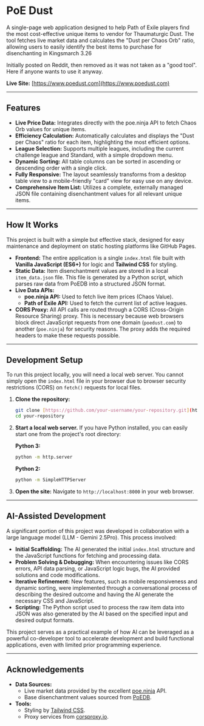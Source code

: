 # PoE Dust

A single-page web application designed to help Path of Exile players find the most cost-effective unique items to vendor for Thaumaturgic Dust. The tool fetches live market data and calculates the "Dust per Chaos Orb" ratio, allowing users to easily identify the best items to purchase for disenchanting in Kingsmarch 3.26

Initially posted on Reddit, then removed as it was not taken as a "good tool". Here if anyone wants to use it anyway.

**Live Site:** [https://www.poedust.com](https://www.poedust.com)

---

## Features

-   **Live Price Data:** Integrates directly with the poe.ninja API to fetch Chaos Orb values for unique items.
-   **Efficiency Calculation:** Automatically calculates and displays the "Dust per Chaos" ratio for each item, highlighting the most efficient options.
-   **League Selection:** Supports multiple leagues, including the current challenge league and Standard, with a simple dropdown menu.
-   **Dynamic Sorting:** All table columns can be sorted in ascending or descending order with a single click.
-   **Fully Responsive:** The layout seamlessly transforms from a desktop table view to a mobile-friendly "card" view for easy use on any device.
-   **Comprehensive Item List:** Utilizes a complete, externally managed JSON file containing disenchantment values for all relevant unique items.

---

## How It Works

This project is built with a simple but effective stack, designed for easy maintenance and deployment on static hosting platforms like GitHub Pages.

-   **Frontend:** The entire application is a single `index.html` file built with **Vanilla JavaScript (ES6+)** for logic and **Tailwind CSS** for styling.
-   **Static Data:** Item disenchantment values are stored in a local `item_data.json` file. This file is generated by a Python script, which parses raw data from PoEDB into a structured JSON format.
-   **Live Data APIs:**
    -   **poe.ninja API:** Used to fetch live item prices (Chaos Value).
    -   **Path of Exile API:** Used to fetch the current list of active leagues.
-   **CORS Proxy:** All API calls are routed through a CORS (Cross-Origin Resource Sharing) proxy. This is necessary because web browsers block direct JavaScript requests from one domain (`poedust.com`) to another (`poe.ninja`) for security reasons. The proxy adds the required headers to make these requests possible.

---

## Development Setup

To run this project locally, you will need a local web server. You cannot simply open the `index.html` file in your browser due to browser security restrictions (CORS) on `fetch()` requests for local files.

1.  **Clone the repository:**
    ```bash
    git clone [https://github.com/your-username/your-repository.git](https://github.com/your-username/your-repository.git)
    cd your-repository
    ```

2.  **Start a local web server.** If you have Python installed, you can easily start one from the project's root directory:

    **Python 3:**
    ```bash
    python -m http.server
    ```

    **Python 2:**
    ```bash
    python -m SimpleHTTPServer
    ```

3.  **Open the site:** Navigate to `http://localhost:8000` in your web browser.

---

## AI-Assisted Development

A significant portion of this project was developed in collaboration with a large language model (LLM - Gemini 2.5Pro). This process involved:

-   **Initial Scaffolding:** The AI generated the initial `index.html` structure and the JavaScript functions for fetching and processing data.
-   **Problem Solving & Debugging:** When encountering issues like CORS errors, API data parsing, or JavaScript logic bugs, the AI provided solutions and code modifications.
-   **Iterative Refinement:** New features, such as mobile responsiveness and dynamic sorting, were implemented through a conversational process of describing the desired outcome and having the AI generate the necessary CSS and JavaScript.
-   **Scripting:** The Python script used to process the raw item data into JSON was also generated by the AI based on the specified input and desired output formats.

This project serves as a practical example of how AI can be leveraged as a powerful co-developer tool to accelerate development and build functional applications, even with limited prior programming experience.

---

## Acknowledgements

-   **Data Sources:**
    -   Live market data provided by the excellent [poe.ninja](https://poe.ninja) API.
    -   Base disenchantment values sourced from [PoEDB](https://poedb.tw/us/Kingsmarch#Disenchant).
-   **Tools:**
    -   Styling by [Tailwind CSS](https://tailwindcss.com/).
    -   Proxy services from [corsproxy.io](https://corsproxy.io/).


